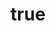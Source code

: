 ---
title: {
	'ru': 'Такое странное лето',
	'en': 'Such a strange summer',
}
dateStart: 2020
dateEnd: 2021
images: ['такое_странное_лето.jpg']
extra: {
	'ru': 'ватман, спиртовые маркеры, масляные мелки',
	'en': 'whatman paper, marker pens, soft pastel',
}
size: 'A3'
# size: '29.7 x 42 cm'
# display: false
# text: ''
---